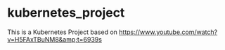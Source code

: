 # kubernetes_project
This is a Kubernetes Project based on https://www.youtube.com/watch?v=H5FAxTBuNM8&amp;t=6939s
